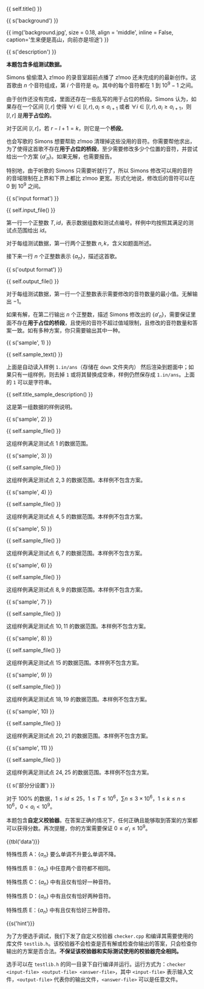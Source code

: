 {{ self.title() }}

{{ s('background') }}

{{ img('background.jpg', size = 0.18, align = 'middle', inline = False, caption='生来便是高山，向前亦是坦途') }}

{{ s('description') }}

**本题包含多组测试数据。**

Simons 偷偷潜入 z!moo 的录音室超前点播了 z!moo 还未完成的的最新创作。这首歌由 $n$ 个音符组成，第 $i$ 个音符是 $a_i$。其中的每个音符都在 $1$ 到 $10^9-1$ 之间。

由于创作还没有完成，里面还存在一些乱写的用于占位的桥段。Simons 认为，如果存在一个区间 $[l,r]$ 使得 $\forall i\in[l,r),a_i\le a_{i+1}$ 或者 $\forall i\in[l,r),a_i\ge a_{i+1}$，则 $[l,r]$ 是**用于占位的**。

对于区间 $[l,r]$，若 $r-l+1=k$，则它是一个**桥段**。

也会写歌的 Simons 想要帮助 z!moo 清理掉这些没用的音符。你需要帮他求出，为了使得这首歌不存在**用于占位的桥段**，至少需要修改多少个位置的音符，并尝试给出一个方案 $\{a'_n\}$。如果无解，也需要报告。

特别地，由于听歌的 Simons 只需要听就行了，所以 Simons 修改可以用的音符的音域限制在上界和下界上都比 z!moo 更宽。形式化地说，修改后的音符可以在 $0$ 到 $10^9$ 之间。

{{ s('input format') }}

{{ self.input_file() }}

第一行一个正整数 $T,id$，表示数据组数和测试点编号。样例中均按照其满足的测试点范围给出 $id$。

对于每组测试数据，第一行两个正整数 $n,k$，含义如题面所述。

接下来一行 $n$ 个正整数表示 $\{a_n\}$，描述这首歌。

{{ s('output format') }}

{{ self.output_file() }}

对于每组测试数据，第一行一个正整数表示需要修改的音符数量的最小值。无解输出 $-1$。

如果有解，在第二行输出 $n$ 个正整数，描述 Simons 修改出的 $\{a'_n\}$，需要保证里面不存在**用于占位的桥段**，且使用的音符不超过值域限制，且修改的音符数量和答案一致。如有多种方案，你只需要输出其中一种。

{{ s('sample', 1) }}

{{ self.sample_text() }}

上面是自动读入样例 `1.in/ans`（存储在 `down` 文件夹内） 然后渲染到题面中；如果只有一组样例，则去掉 `1` 或将其替换成空串，样例仍然保存成 `1.in/ans`。上面的 `1` 可以是字符串。

{{ self.title_sample_description() }}

这是第一组数据的样例说明。

{{ s('sample', 2) }}

{{ self.sample_file() }}

这组样例满足测试点 $1$ 的数据范围。

{{ s('sample', 3) }}

{{ self.sample_file() }}

这组样例满足测试点 $2,3$ 的数据范围。本样例不包含方案。

{{ s('sample', 4) }}

{{ self.sample_file() }}

这组样例满足测试点 $4,5$ 的数据范围。本样例不包含方案。

{{ s('sample', 5) }}

{{ self.sample_file() }}

这组样例满足测试点 $6,7$ 的数据范围。本样例不包含方案。

{{ s('sample', 6) }}

{{ self.sample_file() }}

这组样例满足测试点 $8,9$ 的数据范围。本样例不包含方案。

{{ s('sample', 7) }}

{{ self.sample_file() }}

这组样例满足测试点 $10,11$ 的数据范围。本样例不包含方案。

{{ s('sample', 8) }}

{{ self.sample_file() }}

这组样例满足测试点 $15$ 的数据范围。本样例不包含方案。

{{ s('sample', 9) }}

{{ self.sample_file() }}

这组样例满足测试点 $18,19$ 的数据范围。本样例不包含方案。

{{ s('sample', 10) }}

{{ self.sample_file() }}

这组样例满足测试点 $20,21$ 的数据范围。本样例不包含方案。

{{ s('sample', 11) }}

{{ self.sample_file() }}

这组样例满足测试点 $24,25$ 的数据范围。本样例不包含方案。

{{ s('部分分设置') }}

对于 $100\%$ 的数据，$1\le id\le 25$，$1\le T\le 10^6$，$\sum n\le 3\times 10^6$，$1\le k\le n\le 10^6$，$0< a_i< 10^9$。

本题包含**自定义校验器**。在答案正确的情况下，任何正确且能够取到答案的方案都可以获得分数。再次提醒，你的方案需要保证 $0\le a'_i\le 10^9$。

{{tbl('data')}}

特殊性质 A：$\{a_n\}$ 要么单调不升要么单调不降。

特殊性质 B：$\{a_n\}$ 中任意两个音符都不相同。

特殊性质 C：$\{a_n\}$ 中有且仅有恰好一种音符。

特殊性质 D：$\{a_n\}$ 中有且仅有恰好两种音符。

特殊性质 E：$\{a_n\}$ 中有且仅有恰好三种音符。

{{s('hint')}}

为了方便选手调试，我们下发了自定义校验器 `checker.cpp` 和编译其需要使用的库文件 `testlib.h`。该校验器不会检查是否有解或检查你输出的答案，只会检查你输出的方案是否合法。**不保证该校验器和实际测试使用的校验器完全相同。**

选手可以在 `testlib.h` 的同一目录下自行编译并运行。运行方式为：`checker <input-file> <output-file> <answer-file>`，其中 `<input-file>` 表示输入文件，`<output-file>` 代表你的输出文件，`<answer-file>` 可以是任意文件。